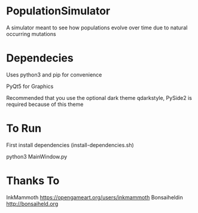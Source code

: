 # PopulationSimulator
A simulator meant to see how populations evolve over time due to natural occurring mutations 

# Dependecies 
Uses python3 and pip for convenience 

PyQt5 for Graphics 

Recommended that you use the optional dark theme qdarkstyle, PySide2 is required because of this theme 

# To Run 
First install dependencies (install-dependencies.sh) 

python3 MainWindow.py 

# Thanks To 
InkMammoth https://opengameart.org/users/inkmammoth
Bonsaiheldin http://bonsaiheld.org
